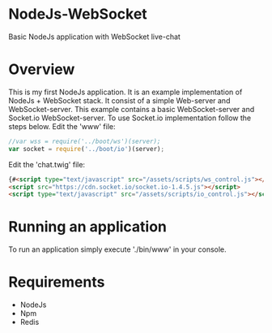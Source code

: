 # NodeJs-WebSocket
Basic NodeJs application with WebSocket live-chat

# Overview
This is my first NodeJs application. It is an example implementation of NodeJs + WebSocket stack. It consist of a simple Web-server and WebSocket-server. This example contains a basic WebSocket-server and Socket.io WebSocket-server.
To use Socket.io implementation follow the steps below.
Edit the 'www' file: 
```javascript
//var wss = require('../boot/ws')(server);
var socket = require('../boot/io')(server);
```
Edit the 'chat.twig' file: 
```html
{#<script type="text/javascript" src="/assets/scripts/ws_control.js"></script>#}
<script src="https://cdn.socket.io/socket.io-1.4.5.js"></script>
<script type="text/javascript" src="/assets/scripts/io_control.js"></script>
```

# Running an application
To run an application simply execute './bin/www' in your console.

# Requirements
* NodeJs 
* Npm
* Redis
